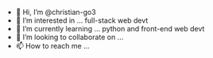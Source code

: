 - 👋 Hi, I’m @christian-go3
- 👀 I’m interested in ... full-stack web devt
- 🌱 I’m currently learning ... python and front-end web devt
- 💞️ I’m looking to collaborate on ...
- 📫 How to reach me ... 

<!---
christian-go3/christian-go3 is a ✨ special ✨ repository because its `README.md` (this file) appears on your GitHub profile.
You can click the Preview link to take a look at your changes.
--->
